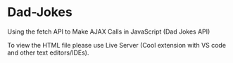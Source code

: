 # Dad-Jokes
Using the fetch API to Make AJAX Calls in JavaScript (Dad Jokes API)

To view the HTML file please use Live Server (Cool extension with VS code and other text editors/IDEs).
